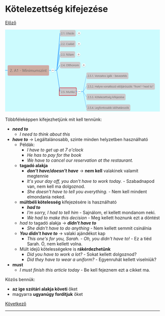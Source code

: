# Kötelezettség kifejezése

[Előző](2.md)

![2.5](images/2.5..png)

Többféleképpen kifejezhetjünk mit kell tennünk:
* ***need to***
  * *I need to think about this*
* ***have to*** -> Legáltalánosabb, szinte minden helyzetben használható
  * Példák:
    * *I have to get up at 7 o'clock*
    * *He has to pay for the book*
    * *We have to cancel our reservation at the restaurant.*
  * **tagadó alakja**
    * ***don't have*/*doesn't have*** -> **nem kell** valakinek valamit megtennie
    * *It's your day off, you don't have to work today.* - Szabadnapod van, nem kell ma dolgoznod.
    * *She doesn't have to tell you everything.* - Nem kell mindent elmondania neked.
  * **múltbéli kötelesség** kifejezésére is használható
    * ***had to***
    * *I'm sorry, I had to tell him* - Sajnálom, el kellett mondanom neki.
    * *We had to make this decision* - Meg kellett hoznunk ezt a döntést
  * *had to* tagadó alakja -> ***didn't have to***
    * *She didn't have to do anything* - Nem kellett semmit csinálnia
  * ***You didn't have to*** -> valaki ajándékot kap
    * *This one's for you, Sarah. - Oh, you didn't have to!* - Ez a tiéd Sarah. Ó, nem kellett volna.
  * Múlt idejű kötelességekre is **rákérdezhetünk**
    * *Did you have to work a lot?* - Sokat kellett dolgoznod?
    * *Did they have to wear a uniform?* - Egyenruhát kellett viselniük?
* **must**
  * *I must finish this article today* - Be kell fejeznem ezt a cikket ma.

Közös bennük:
* **az ige szótári alakja követi** őket
* magyarra **ugyanúgy fordítjuk** őket

[Következő](4.md)

---
[^1]: 